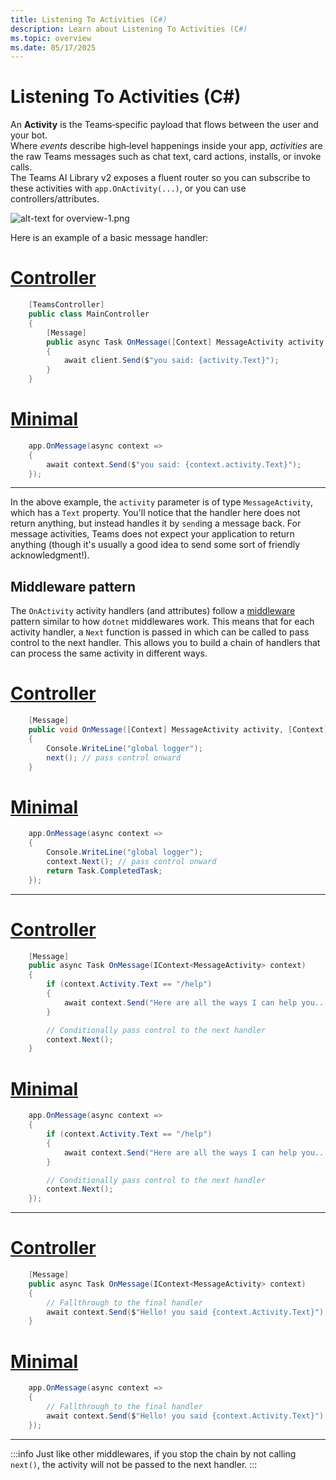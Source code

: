 ```yaml
---
title: Listening To Activities (C#)
description: Learn about Listening To Activities (C#)
ms.topic: overview
ms.date: 05/17/2025
---
```

# Listening To Activities (C#)

An **Activity** is the Teams‑specific payload that flows between the user and your bot.  
Where _events_ describe high‑level happenings inside your app, _activities_ are the raw Teams messages such as chat text, card actions, installs, or invoke calls.  
The Teams AI Library v2 exposes a fluent router so you can subscribe to these activities with `app.OnActivity(...)`, or you can use controllers/attributes.

![alt-text for overview-1.png](~/assets/diagrams/overview-1.png)

Here is an example of a basic message handler:
# [Controller](#tab/controller)
```csharp 
    [TeamsController]
    public class MainController
    {
        [Message]
        public async Task OnMessage([Context] MessageActivity activity, [Context] IContext.Client client)
        {
            await client.Send($"you said: {activity.Text}");
        }
    }
```
# [Minimal](#tab/minimal)
```csharp 
    app.OnMessage(async context =>
    {
        await context.Send($"you said: {context.activity.Text}");
    });
```
---

In the above example, the `activity` parameter is of type `MessageActivity`, which has a `Text` property. You'll notice that the handler here does not return anything, but instead handles it by `send`ing a message back. For message activities, Teams does not expect your application to return anything (though it's usually a good idea to send some sort of friendly acknowledgment!).

## Middleware pattern

The `OnActivity` activity handlers (and attributes) follow a [middleware](https://www.patterns.dev/vanilla/mediator-pattern/) pattern similar to how `dotnet` middlewares work. This means that for each activity handler, a `Next` function is passed in which can be called to pass control to the next handler. This allows you to build a chain of handlers that can process the same activity in different ways.
# [Controller](#tab/controller)
```csharp 
    [Message]
    public void OnMessage([Context] MessageActivity activity, [Context] ILogger logger, [Context] IContext.Next next)
    {
        Console.WriteLine("global logger");
        next(); // pass control onward
    }
```
# [Minimal](#tab/minimal)
```csharp 
    app.OnMessage(async context =>
    {
        Console.WriteLine("global logger");
        context.Next(); // pass control onward
        return Task.CompletedTask;
    });
```
---
# [Controller](#tab/controller)
```csharp 
    [Message]
    public async Task OnMessage(IContext<MessageActivity> context)
    {
        if (context.Activity.Text == "/help")
        {
            await context.Send("Here are all the ways I can help you...");
        }

        // Conditionally pass control to the next handler
        context.Next();
    }
```
# [Minimal](#tab/minimal)
```csharp 
    app.OnMessage(async context =>
    {
        if (context.Activity.Text == "/help")
        {
            await context.Send("Here are all the ways I can help you...");
        }

        // Conditionally pass control to the next handler
        context.Next();
    });
```
---
# [Controller](#tab/controller)
```csharp 
    [Message]
    public async Task OnMessage(IContext<MessageActivity> context)
    {
        // Fallthrough to the final handler
        await context.Send($"Hello! you said {context.Activity.Text}");
    }
```
# [Minimal](#tab/minimal)
```csharp 
    app.OnMessage(async context =>
    {
        // Fallthrough to the final handler
        await context.Send($"Hello! you said {context.Activity.Text}");
    });
```
---

:::info
Just like other middlewares, if you stop the chain by not calling `next()`, the activity will not be passed to the next handler.
:::

